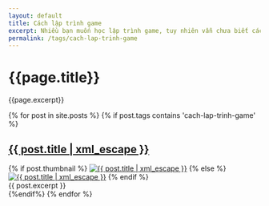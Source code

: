 ```yaml
---
layout: default
title: Cách lập trình game
excerpt: Nhiều bạn muốn học lập trình game, tuy nhiên vẫn chưa biết cách lập trình một game cụ thể như thế nào, đây là các bài viết hướng dẫn lập trình game bằng những kiến thức lập trình rất căn bản. Sử dụng kiến thức cơ bản như vòng lặp game, chuyển động nhân vật trong game... rất có ích cho các bạn mới bắt đầu.
permalink: /tags/cach-lap-trinh-game
---
```

<div id="index">
<div class="category_detail">
    <h1>{{page.title}}</h1>
    <p>{{page.excerpt}}</p>
</div>
{% for post in site.posts %}
{% if post.tags contains 'cach-lap-trinh-game' %}
<article class="post" itemscope itemtype="http://schema.org/Article">
  <h1 itemprop="name"><a itemprop="url" href="{{ site.site_url }}{{ post.url }}" title="{{ post.title | xml_escape }}" >{{ post.title | xml_escape }}</a></h1>
  {% if post.thumbnail %}
  <a href="{{ post.url }}"><img itemprop="image" src="{{ site.site_url }}/images/{{ post.thumbnail }}" alt="{{ post.title | xml_escape }}" class="post_thumbnail"></a>
  {% else %}
  <a href="{{ post.url }}"><img itemprop="image" src="{{ site.site_url }}/images/thumbnail_default.png" alt="{{ post.title  | xml_escape }}" class="post_thumbnail"></a>
  {% endif %}
  <div class="excerpt" itemprop="description">
    {{ post.excerpt }}
  </div>
  <div class="clear"></div>
</article>
{%endif%}
{% endfor %}
</div>